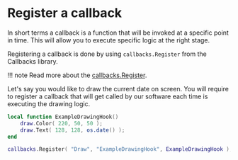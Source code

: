 # Register a callback
In short terms a callback is a function that will be invoked at a specific point
in time. This will allow you to execute specific logic at the right stage.

Registering a callback is done by using ```callbacks.Register``` from the
Callbacks library.

!!! note
	Read more about the [callbacks.Register](docs/library/callbacks/register.md).

Let's say you would like to draw the current date on screen. You will require
to register a callback that will get called by our software each time is
executing the drawing logic.

```lua
local function ExampleDrawingHook()
	draw.Color( 220, 50, 50 );
	draw.Text( 128, 128, os.date() );
end

callbacks.Register( "Draw", "ExampleDrawingHook", ExampleDrawingHook );
```
